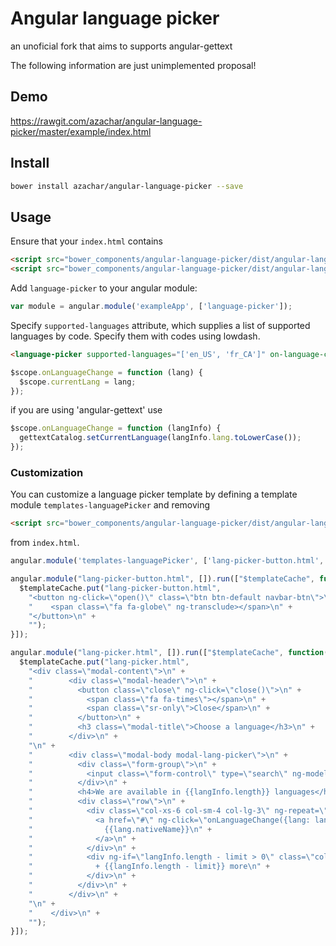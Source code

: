 # Angular language picker 
an unoficial fork that aims to supports angular-gettext

The following information are just unimplemented proposal!

## Demo

https://rawgit.com/azachar/angular-language-picker/master/example/index.html

## Install

```bash
bower install azachar/angular-language-picker --save
```
 
## Usage

Ensure that your `index.html` contains 

```html
<script src="bower_components/angular-language-picker/dist/angular-language-picker.js"></script>
<script src="bower_components/angular-language-picker/dist/angular-language-picker-templates.js"></script>
```

Add `language-picker` to your angular module:

```js
var module = angular.module('exampleApp', ['language-picker']);
```

Specify `supported-languages` attribute, which supplies a list of supported languages by code. Specify them with codes using lowdash.

```html
<language-picker supported-languages="['en_US', 'fr_CA']" on-language-change="onLanguageChange"></language-picker>
```


```js
$scope.onLanguageChange = function (lang) {
  $scope.currentLang = lang;
});
```

if you are using 'angular-gettext' use

```js
$scope.onLanguageChange = function (langInfo) {
  gettextCatalog.setCurrentLanguage(langInfo.lang.toLowerCase());
});
````

### Customization

You can customize a language picker template by defining a template module ``templates-languagePicker`` and removing 
```html
<script src="bower_components/angular-language-picker/dist/angular-language-picker-templates.js"></script>
```
from ``index.html``.

```js
angular.module('templates-languagePicker', ['lang-picker-button.html', 'lang-picker.html']);

angular.module("lang-picker-button.html", []).run(["$templateCache", function($templateCache) {
  $templateCache.put("lang-picker-button.html",
    "<button ng-click=\"open()\" class=\"btn btn-default navbar-btn\">\n" +
    "    <span class=\"fa fa-globe\" ng-transclude></span>\n" +
    "</button>\n" +
    "");
}]);

angular.module("lang-picker.html", []).run(["$templateCache", function($templateCache) {
  $templateCache.put("lang-picker.html",
    "<div class=\"modal-content\">\n" +
    "        <div class=\"modal-header\">\n" +
    "          <button class=\"close\" ng-click=\"close()\">\n" +
    "            <span class=\"fa fa-times\"></span>\n" +
    "            <span class=\"sr-only\">Close</span>\n" +
    "          </button>\n" +
    "          <h3 class=\"modal-title\">Choose a language</h3>\n" +
    "        </div>\n" +
    "\n" +
    "        <div class=\"modal-body modal-lang-picker\">\n" +
    "          <div class=\"form-group\">\n" +
    "            <input class=\"form-control\" type=\"search\" ng-model=\"langSearch\" placeholder=\"Search languages...\">\n" +
    "          </div>\n" +
    "          <h4>We are available in {{langInfo.length}} languages</h4>\n" +
    "          <div class=\"row\">\n" +
    "            <div class=\"col-xs-6 col-sm-4 col-lg-3\" ng-repeat=\"lang in langInfo | filter:langSearch | limitTo: limit\">\n" +
    "              <a href=\"#\" ng-click=\"onLanguageChange({lang: lang})\" class=\"ellipsis lang-picker-lang\">\n" +
    "                {{lang.nativeName}}\n" +
    "              </a>\n" +
    "            </div>\n" +
    "            <div ng-if=\"langInfo.length - limit > 0\" class=\"col-xs-6 col-sm-3 col-lg-2\">\n" +
    "              + {{langInfo.length - limit}} more\n" +
    "            </div>\n" +
    "          </div>\n" +
    "        </div>\n" +
    "\n" +
    "    </div>\n" +
    "");
}]);
```
